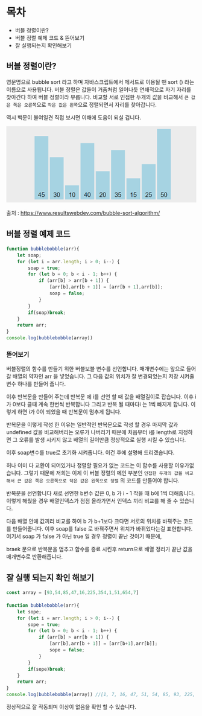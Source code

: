 # 목차
- 버블 정렬이란?
- 버블 정렬 예제 코드 & 뜯어보기
- 잘 실행되는지 확인해보기

## 버블 정렬이란?
영문명으로 bubble sort 라고 하며 자바스크립트에서 메서드로 이용될 땐 sort () 라는 이름으로 사용됩니다.
버블 정렬은 값들이 거품처럼 일어나듯 연쇄적으로 자기 자리를 찾아간다 하여 버블 정렬이라 부릅니다. 비교할 서로 인접한 두개의 값을 비교해서 `큰 값은 쪽은 오른쪽`으로 `작은 값은 왼쪽`으로 정렬되면서 자리를 찾아갑니다.

역시 백문이 불여일견 직접 보시면 이해에 도움이 되실 겁니다.

![버블](./정렬%20참고%20사진/img.gif)

출처 : https://www.resultswebdev.com/bubble-sort-algorithm/

## 버블 정렬 예제 코드

```js
function bubblebobble(arr){
    let soap;
    for (let i = arr.length; i > 0; i--) {
        soap = true;
        for (let b = 0; b < i - 1; b++) {
            if (arr[b] > arr[b + 1]) {
                [arr[b],arr[b + 1]] = [arr[b + 1],arr[b]];
                soap = false;
            }
        }
        if(soap)break;
    }
    return arr;
}
console.log(bubblebobble(array))
```
### 뜯어보기
버블정렬의 함수를 만들기 위한 버블보블 변수를 선언합니다. 매개변수에는 앞으로 들어갈 배열의 약자인 arr 을 넣었습니다. 그 다음 값의 위치가 잘 변경되었는지 저장 시켜줄 변수 하나를 만들어 줍니다.

이후 반복문을 만들어 주는데 반복문 에 i를 선언 할 때 값을 배열길이로 잡습니다. 이후 i가 0보다 클때 계속 한번씩 반복합니다 그리고 반복 될 때마다i 는 1씩 빠지게 합니다. 이렇게 하면 i가 0이 되었을 때 반복문이 멈추게 됩니다.

반복문을 이렇게 작성 한 이유는 일반적인 반복문으로 작성 할 경우 마지막 값과 undefined 값을 비교해버리는 오류가 나버리기 때문에 처음부터 i를 length로 지정하면 그 오류를 발생 시키지 않고 배열의 길이만큼 정상적으로 실행 시킬 수 있습니다.

이후 soap변수를 true로 초기화 시켜줍니다. 이건 후에 설명해 드리겠습니다.

허나 이미 다 교환이 되어있거나 정렬할 필요가 없는 코드는 이 함수를 사용할 이유가없습니다. 그렇기 때문에 저희는 이제 이 버블 정렬의 메인 부분인 `인접한 두개의 값을 비교해서 큰 값은 쪽은 오른쪽으로 작은 값은 왼쪽으로 정렬` 의 코드를 만들어야 합니다.


반복문을 선언합니다 새로 선언한 b변수 값은 0,  b 가 i - 1 작을 때 b에 1씩 더해줍니다. 이렇게 해줬을 경우 배열인덱스가 점점 올라가면서 인덱스 끼리 비교를 해 줄 수 있습니다.

다음 배열 안에 값끼리 비교를 하여 b 가 b+1보다 크다면 서로의 위치를 바꿔주는 코드를 만들어줍니다. 이후 soap를 false 로 바꿔주면서 위치가 바뀌었다는걸 표현합니다. 여기서 soap 가 false 가 아닌 true 일 경우 정렬이 끝난 것이기 때문에,

braek 문으로 반복문을 멈추고 함수를 종료 시킨후 return으로 배열 정리가 끝난 값을 매개변수로 반환해줍니다.

## 잘 실행 되는지 확인 해보기

```js
const array = [93,54,85,47,16,225,354,1,51,654,7]
                        
function bubblebobble(arr){
    let sope;
    for (let i = arr.length; i > 0; i--) {
        sope = true;
        for (let b = 0; b < i - 1; b++) {
            if (arr[b] > arr[b + 1]) {
                [arr[b],arr[b + 1]] = [arr[b+1],arr[b]];
                sope = false;
            }
        }
        if(sope)break;
    }
    return arr;
}
console.log(bubblebobble(array)) //[1, 7, 16, 47, 51, 54, 85, 93, 225, 354, 654]
```
정상적으로 잘 작동되며 이상이 없음을 확인 할 수 있습니다.
